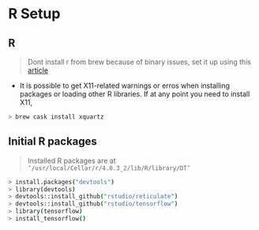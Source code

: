 # R Setup

## R

> Dont install r from brew because of binary issues, set it up using this [article](https://ryanhomer.github.io/posts/build-openmp-macos-catalina-complete#install-r-studio)

- It is possible to get X11-related warnings or erros when installing packages or loading other R libraries. If at any point you need to install X11,

```sh
> brew cask install xquartz
```

## Initial R packages

> Installed R packages are at `‘/usr/local/Cellar/r/4.0.3_2/lib/R/library/DT’`

```sh
> install.packages("devtools")
> library(devtools)
> devtools::install_github("rstudio/reticulate")
> devtools::install_github("rstudio/tensorflow")
> library(tensorflow)
> install_tensorflow()
```
